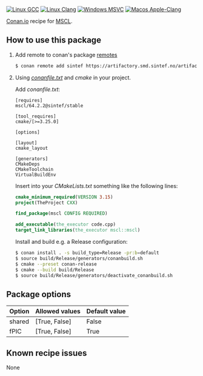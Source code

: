[![Linux GCC](https://github.com/sintef-ocean/conan-mscl/workflows/Linux%20GCC/badge.svg)](https://github.com/sintef-ocean/conan-mscl/actions?query=workflow%3A"Linux+GCC")
[![Linux Clang](https://github.com/sintef-ocean/conan-mscl/workflows/Linux%20Clang/badge.svg)](https://github.com/sintef-ocean/conan-mscl/actions?query=workflow%3A"Linx+Clang")
[![Windows MSVC](https://github.com/sintef-ocean/conan-mscl/workflows/Windows%20MSVC/badge.svg)](https://github.com/sintef-ocean/conan-mscl/actions?query=workflow%3A"Windows+MSVC")
[![Macos Apple-Clang](https://github.com/sintef-ocean/conan-mscl/workflows/Macos%20Apple-Clang/badge.svg)](https://github.com/sintef-ocean/conan-mscl/actions?query=workflow%3A"Macos+Apple-Clang")


[Conan.io](https://conan.io) recipe for [MSCL](https://github.com/LORD-MicroStrain/MSCL).

## How to use this package

1. Add remote to conan's package [remotes](https://docs.conan.io/2/reference/commands/remote.html)

   ```bash
   $ conan remote add sintef https://artifactory.smd.sintef.no/artifactory/api/conan/conan-local
   ```

2. Using [*conanfile.txt*](https://docs.conan.io/2/reference/conanfile_txt.html) and *cmake* in your project.

   Add *conanfile.txt*:

   ```
   [requires]
   mscl/64.2.2@sintef/stable

   [tool_requires]
   cmake/[>=3.25.0]

   [options]

   [layout]
   cmake_layout

   [generators]
   CMakeDeps
   CMakeToolchain
   VirtualBuildEnv
   ```
   Insert into your *CMakeLists.txt* something like the following lines:
   ```cmake
   cmake_minimum_required(VERSION 3.15)
   project(TheProject CXX)

   find_package(mscl CONFIG REQUIRED)

   add_executable(the_executor code.cpp)
   target_link_libraries(the_executor mscl::mscl)
   ```
   Install and build e.g. a Release configuration:
   ```bash
   $ conan install . -s build_type=Release -pr:b=default
   $ source build/Release/generators/conanbuild.sh
   $ cmake --preset conan-release
   $ cmake --build build/Release
   $ source build/Release/generators/deactivate_conanbuild.sh
   ```

## Package options

| Option        | Allowed values    |   Default value   |
| ------------- | ----------------- | ----------------- |
| shared        | [True, False]     | False             |
| fPIC          | [True, False]     | True              |

## Known recipe issues

None
